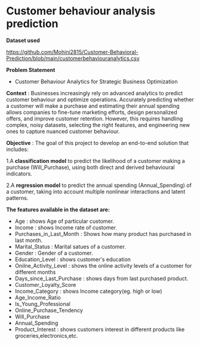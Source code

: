# **Customer behaviour analysis prediction**
**Dataset used**

https://github.com/Mohini2815/Customer-Behavioral-Prediction/blob/main/customerbehaviouranalytics.csv

**Problem Statement**
- Customer Behaviour Analytics for Strategic Business Optimization

**Context** : Businesses increasingly rely on advanced analytics to predict customer behaviour and optimize operations. Accurately predicting whether a customer will make a purchase and estimating their annual spending allows companies to fine-tune marketing efforts, design personalized offers, and improve customer retention. However, this requires handling complex, noisy datasets, selecting the right features, and engineering new ones to capture nuanced customer behaviour.

**Objective** : The goal of this project to develop an end-to-end solution that includes:

1.A **classification model** to predict the likelihood of a customer making a purchase (Will_Purchase), using both direct and derived behavioural indicators.

2.A **regression model** to predict the annual spending (Annual_Spending) of a customer, taking into account multiple nonlinear interactions and latent patterns.

**The features available in the dataset are:**

- Age : shows Age of particular customer.
- Income : shows Income rate of customer.
- Purchases_in_Last_Month : Shows how many product has purchased in last month.
- Marital_Status : Marital satues of a customer.
- Gender	: Gender of a customer.
- Education_Level : shows customer's education
- Onilne_Activity_Level : shows the online activity levels of a customer for different months
- Days_since_Last_Purchase : shows days from last purchased product.
- Customer_Loyalty_Score 
- Income_Category : shows Income category(eg. high or low)
- Age_Income_Ratio
- Is_Young_Professional
- Online_Purchase_Tendency
- Will_Purchase
- Annual_Spending
- Product_Interest : shows customers interest in different products like groceries,electronics,etc.

